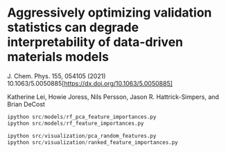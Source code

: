 # Aggressively optimizing validation statistics can degrade interpretability of data-driven materials models
J. Chem. Phys. 155, 054105 (2021) 10.1063/5.0050885[https://dx.doi.org/10.1063/5.0050885]

Katherine Lei,  Howie Joress, Nils Persson,  Jason R. Hattrick-Simpers, and  Brian DeCost



```python
ipython src/models/rf_pca_feature_importances.py
ipython src/models/rf_feature_importances.py

ipython src/visualization/pca_random_features.py
ipython src/visualization/ranked_feature_importances.py
```
